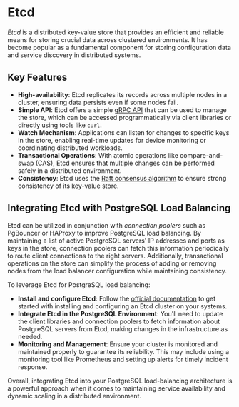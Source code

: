 # Etcd

_Etcd_ is a distributed key-value store that provides an efficient and reliable means for storing crucial data across clustered environments. It has become popular as a fundamental component for storing configuration data and service discovery in distributed systems.

## Key Features

* **High-availability**: Etcd replicates its records across multiple nodes in a cluster, ensuring data persists even if some nodes fail.
* **Simple API**: Etcd offers a simple [gRPC API](https://grpc.io/) that can be used to manage the store, which can be accessed programmatically via client libraries or directly using tools like `curl`.
* **Watch Mechanism**: Applications can listen for changes to specific keys in the store, enabling real-time updates for device monitoring or coordinating distributed workloads.
* **Transactional Operations**: With atomic operations like compare-and-swap (CAS), Etcd ensures that multiple changes can be performed safely in a distributed environment.
* **Consistency**: Etcd uses the [Raft consensus algorithm](https://raft.github.io/) to ensure strong consistency of its key-value store.

## Integrating Etcd with PostgreSQL Load Balancing

Etcd can be utilized in conjunction with _connection poolers_ such as PgBouncer or HAProxy to improve PostgreSQL load balancing. By maintaining a list of active PostgreSQL servers' IP addresses and ports as keys in the store, connection poolers can fetch this information periodically to route client connections to the right servers. Additionally, transactional operations on the store can simplify the process of adding or removing nodes from the load balancer configuration while maintaining consistency.

To leverage Etcd for PostgreSQL load balancing:

- **Install and configure Etcd**: Follow the [official documentation](https://etcd.io/docs/) to get started with installing and configuring an Etcd cluster on your systems.
- **Integrate Etcd in the PostgreSQL Environment**: You'll need to update the client libraries and connection poolers to fetch information about PostgreSQL servers from Etcd, making changes in the infrastructure as needed.
- **Monitoring and Management**: Ensure your cluster is monitored and maintained properly to guarantee its reliability. This may include using a monitoring tool like Prometheus and setting up alerts for timely incident response.

Overall, integrating Etcd into your PostgreSQL load-balancing architecture is a powerful approach when it comes to maintaining service availability and dynamic scaling in a distributed environment.